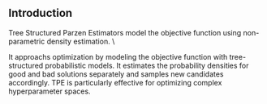 ## Introduction

Tree Structured Parzen Estimators model the objective function using non-parametric density estimation. \\

It approachs optimization by modeling the objective function with tree-structured probabilistic models. It estimates the probability densities for good and bad solutions separately and samples new candidates accordingly. TPE is particularly effective for optimizing complex hyperparameter spaces.